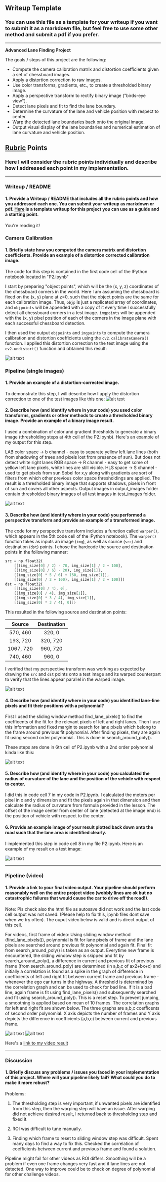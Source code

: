 ## Writeup Template

### You can use this file as a template for your writeup if you want to submit it as a markdown file, but feel free to use some other method and submit a pdf if you prefer.

---

**Advanced Lane Finding Project**

The goals / steps of this project are the following:

* Compute the camera calibration matrix and distortion coefficients given a set of chessboard images.
* Apply a distortion correction to raw images.
* Use color transforms, gradients, etc., to create a thresholded binary image.
* Apply a perspective transform to rectify binary image ("birds-eye view").
* Detect lane pixels and fit to find the lane boundary.
* Determine the curvature of the lane and vehicle position with respect to center.
* Warp the detected lane boundaries back onto the original image.
* Output visual display of the lane boundaries and numerical estimation of lane curvature and vehicle position.

[//]: # (Image References)

[image1]: ./output_images/undistort_output.png "Undistorted"
[image2]: ./test_images/test3.jpg "Road Transformed"
[image2]: ./test_images/undistort_testImg.png "Road Transformed"
[image3]: ./output_images/binary_output.png "Binary Example"
[image4]: ./output_images/warp_output.png "Warp Example"
[image5]: ./output_images/fit_output.png "Fit Visual"
[image6]: ./output_images/final_output.png "Output"
[image7]: ./output_images/LeftFitThr.png "Threshold LF"
[image8]: ./output_images/RightFitThr.png "Threshold RF"
[video1]: ./project_videoOutput.mp4 "Video"

## [Rubric](https://review.udacity.com/#!/rubrics/571/view) Points

### Here I will consider the rubric points individually and describe how I addressed each point in my implementation.  

---

### Writeup / README

#### 1. Provide a Writeup / README that includes all the rubric points and how you addressed each one.  You can submit your writeup as markdown or pdf.  [Here](https://github.com/udacity/CarND-Advanced-Lane-Lines/blob/master/writeup_template.md) is a template writeup for this project you can use as a guide and a starting point.  

You're reading it!


### Camera Calibration

#### 1. Briefly state how you computed the camera matrix and distortion coefficients. Provide an example of a distortion corrected calibration image.

The code for this step is contained in the first code cell of the IPython notebook located in "P2.ipynb" 

I start by preparing "object points", which will be the (x, y, z) coordinates of the chessboard corners in the world. Here I am assuming the chessboard is fixed on the (x, y) plane at z=0, such that the object points are the same for each calibration image.  Thus, `objp` is just a replicated array of coordinates, and `objpoints` will be appended with a copy of it every time I successfully detect all chessboard corners in a test image.  `imgpoints` will be appended with the (x, y) pixel position of each of the corners in the image plane with each successful chessboard detection.  

I then used the output `objpoints` and `imgpoints` to compute the camera calibration and distortion coefficients using the `cv2.calibrateCamera()` function.  I applied this distortion correction to the test image using the `cv2.undistort()` function and obtained this result: 

![alt text][image1]

### Pipeline (single images)

#### 1. Provide an example of a distortion-corrected image.

To demonstrate this step, I will describe how I apply the distortion correction to one of the test images like this one:
![alt text][image2]

#### 2. Describe how (and identify where in your code) you used color transforms, gradients or other methods to create a thresholded binary image.  Provide an example of a binary image result.

I used a combination of color and gradient thresholds to generate a binary image (thresholding steps at 4th cell of the P2.ipynb).  Here's an example of my output for this step. 

LAB color space -> b channel - easy to separate yellow left lane lines (both from shadowing of trees and pixels lost from presence of sun). But does not detect white right lanes
RGB space -> R channel - easy to get some of yellow left lane pixels, white lines are still visible.
HLS space -> S channel - used to get pixels from sun
Sobel for x,y along with gradients are sort of filters from which other previous color space thresholdings are applied. The result is a thresholded binary image that supports shadows, pixels in front of sun and covers all other aspects. Output images in output_images folder contain thresholded binary images of all test images in test_images folder.

![alt text][image3]

#### 3. Describe how (and identify where in your code) you performed a perspective transform and provide an example of a transformed image.

The code for my perspective transform includes a function called `warper()`, which appears in the 5th code cell of the IPython notebook).  The `warper()` function takes as inputs an image (`img`), as well as source (`src`) and destination (`dst`) points.  I chose the hardcode the source and destination points in the following manner:

```python
src = np.float32(
    [[(img_size[0] / 2) - 70, img_size[1] / 2 + 100],
    [((img_size[0] / 6) - 20), img_size[1]],
    [(img_size[0] * 5 / 6) + 150, img_size[1]],
    [(img_size[0] / 2 + 100), img_size[1] / 2 + 100]])
dst = np.float32(
    [[(img_size[0] / 4), 0],
    [(img_size[0] / 4), img_size[1]],
    [(img_size[0] * 3 / 4), img_size[1]],
    [(img_size[0] * 3 / 4), 0]])
```

This resulted in the following source and destination points:

| Source        | Destination   | 
|:-------------:|:-------------:| 
| 570, 460      | 320, 0        | 
| 193, 720      | 320, 720      |
| 1067, 720     | 960, 720      |
| 740, 460      | 960, 0        |

I verified that my perspective transform was working as expected by drawing the `src` and `dst` points onto a test image and its warped counterpart to verify that the lines appear parallel in the warped image.

![alt text][image4]

#### 4. Describe how (and identify where in your code) you identified lane-line pixels and fit their positions with a polynomial?

First I used the sliding window method find_lane_pixels() to find the coefficents of the fit for the relevant pixels of left and right lanes. Then I use this information and fixed margin to search for lane pixels which belong to the frame around previous fit polynomial. After finding pixels, they are again fit using second order polynomial. This is done in search_around_poly().



These steps are done in 6th cell of P2.ipynb with a 2nd order polynomial kinda like this:

![alt text][image5]

#### 5. Describe how (and identify where in your code) you calculated the radius of curvature of the lane and the position of the vehicle with respect to center.

I did this in code cell 7 in my code in P2.ipynb. I calculated the meters per pixel in x and y dimension and fit the pixels again in that dimension and then calculate the radius of curvature from formula provided in the lesson. The offset of the image center from center of lane (detected at the image end) is the position of vehicle with respect to the center.

#### 6. Provide an example image of your result plotted back down onto the road such that the lane area is identified clearly.

I implemented this step in code cell 8 in my file P2.ipynb. Here is an example of my result on a test image:

![alt text][image6]

---

### Pipeline (video)

#### 1. Provide a link to your final video output.  Your pipeline should perform reasonably well on the entire project video (wobbly lines are ok but no catastrophic failures that would cause the car to drive off the road!).


Note: Pls check also the html file as autosave did not work and the last code cell output was not saved. (Please help to fix this, ipynb files dont save when we try often). The ouput video below is valid and is direct output of this cell.

For videos, first frame of video: Using sliding window method (find_lane_pixels()), polynomial is fit for lane pixels of frame and the lane pixels are searched around previous fit polynomial and again fit. Final fit from search_around_poly() is taken as an output. 
Everytime new frame is encountered, the sliding window step is skipped and fit by search_around_poly(), a difference in current and previous fit of previous frame (from search_around_poly) are determined (in a,b,c of ax2+bx+c) and initially a correlation is found as a spike in the graph of difference in coefficients of left and right fit between current frame and previous frame - whenever the ego car turns in the highway. A threshold is determined by the correlation graph and can be used to check for bad line. If it is a bad line, again frame is fit using find_lane_pixels() and subsequently searched and fit using search_around_poly(). This is a reset step. To prevent jumping, a smoothing is applied based on mean of 10 frames. The correlation graphs for left and right fit are shown below. The three graphs are a,b,c coefficents of second order polynomial. X axis depicts the number of frames and Y axis depicts the difference in coefficients (a,b,c) between current and previous frame.

![alt text][image7]
![alt text][image8]


Here's a [link to my video result][video1]

---

### Discussion

#### 1. Briefly discuss any problems / issues you faced in your implementation of this project.  Where will your pipeline likely fail?  What could you do to make it more robust?

Problems:

1) The thresholding step is very important, if unwanted pixels are identified from this step, then the warping step will have an issue. After warping did not achieve desired result, I returned back to thresholding step and fixed it.

2) ROI was difficult to tune manually.

3) Finding which frame to reset to sliding window step was difficult. Spent many days to find a way to fix this. Checked the correlation of coefficients between current and previous frame and found a solution.

Pipeline might fail for other videos as ROI differs. Smoothing will be a problem if even one frame changes very fast and if lane lines are not detected. One way to improve could be to check on degree of polynomial for other challenge videos. 
